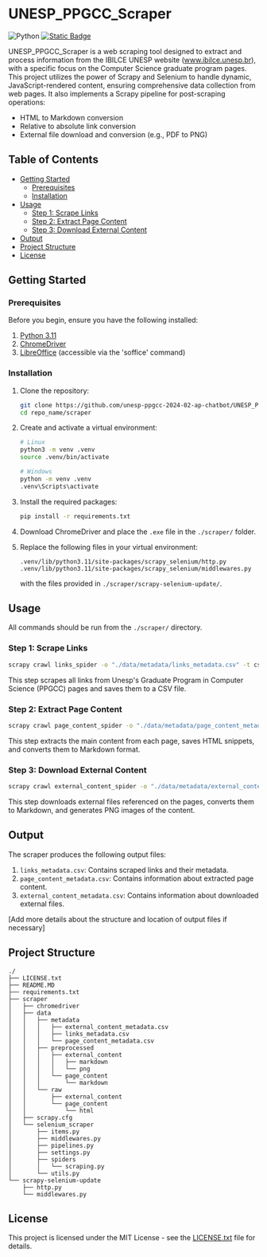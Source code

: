 # UNESP_PPGCC_Scraper

![Python](https://img.shields.io/badge/python-3670A0?style=for-the-badge&logo=python&logoColor=ffdd54)
[![Static Badge](https://img.shields.io/badge/License-MIT-green)](LICENSE.txt)

UNESP_PPGCC_Scraper is a web scraping tool designed to extract and process information from the IBILCE UNESP website (www.ibilce.unesp.br), with a specific focus on the Computer Science graduate program pages. This project utilizes the power of Scrapy and Selenium to handle dynamic, JavaScript-rendered content, ensuring comprehensive data collection from web pages. It also implements a Scrapy pipeline for post-scraping operations:

- HTML to Markdown conversion
- Relative to absolute link conversion
- External file download and conversion (e.g., PDF to PNG)


## Table of Contents
- [Getting Started](#getting-started)
  - [Prerequisites](#prerequisites)
  - [Installation](#installation)
- [Usage](#usage)
  - [Step 1: Scrape Links](#step-1-scrape-links)
  - [Step 2: Extract Page Content](#step-2-extract-page-content)
  - [Step 3: Download External Content](#step-3-download-external-content)
- [Output](#output)
- [Project Structure](#project-structure)
- [License](#license)

## Getting Started

### Prerequisites

Before you begin, ensure you have the following installed:
1. [Python 3.11](https://www.python.org/downloads/release/python-3110/)
2. [ChromeDriver](https://developer.chrome.com/docs/chromedriver/downloads/version-selection)
3. [LibreOffice](https://pt-br.libreoffice.org/) (accessible via the 'soffice' command)

### Installation

1. Clone the repository:
   ```bash
   git clone https://github.com/unesp-ppgcc-2024-02-ap-chatbot/UNESP_PPGCC_Scraper.git
   cd repo_name/scraper
   ```

2. Create and activate a virtual environment:
   ```bash
   # Linux
   python3 -m venv .venv
   source .venv/bin/activate

   # Windows
   python -m venv .venv
   .venv\Scripts\activate
   ```

3. Install the required packages:
   ```bash
   pip install -r requirements.txt
   ```

4. Download ChromeDriver and place the `.exe` file in the `./scraper/` folder.

5. Replace the following files in your virtual environment:
   ```
   .venv/lib/python3.11/site-packages/scrapy_selenium/http.py
   .venv/lib/python3.11/site-packages/scrapy_selenium/middlewares.py
   ```
   with the files provided in `./scraper/scrapy-selenium-update/`.

## Usage

All commands should be run from the `./scraper/` directory.

### Step 1: Scrape Links

```bash
scrapy crawl links_spider -o "./data/metadata/links_metadata.csv" -t csv
```

This step scrapes all links from Unesp's Graduate Program in Computer Science (PPGCC) pages and saves them to a CSV file.

### Step 2: Extract Page Content

```bash
scrapy crawl page_content_spider -o "./data/metadata/page_content_metadata.csv" -t csv
```

This step extracts the main content from each page, saves HTML snippets, and converts them to Markdown format.

### Step 3: Download External Content

```bash
scrapy crawl external_content_spider -o "./data/metadata/external_content_metadata.csv" -t csv
```

This step downloads external files referenced on the pages, converts them to Markdown, and generates PNG images of the content.

## Output

The scraper produces the following output files:

1. `links_metadata.csv`: Contains scraped links and their metadata.
2. `page_content_metadata.csv`: Contains information about extracted page content.
3. `external_content_metadata.csv`: Contains information about downloaded external files.

[Add more details about the structure and location of output files if necessary]

## Project Structure
```project
./
├── LICENSE.txt
├── README.MD
├── requirements.txt
├── scraper
│   ├── chromedriver
│   ├── data
│   │   ├── metadata
│   │   │   ├── external_content_metadata.csv
│   │   │   ├── links_metadata.csv
│   │   │   └── page_content_metadata.csv
│   │   ├── preprocessed
│   │   │   ├── external_content
│   │   │   │   ├── markdown
│   │   │   │   └── png
│   │   │   └── page_content
│   │   │       └── markdown
│   │   └── raw
│   │       ├── external_content
│   │       └── page_content
│   │           └── html
│   ├── scrapy.cfg
│   └── selenium_scraper
│       ├── items.py
│       ├── middlewares.py
│       ├── pipelines.py
│       ├── settings.py
│       ├── spiders
│       │   └── scraping.py
│       └── utils.py
└── scrapy-selenium-update
    ├── http.py
    └── middlewares.py
```

## License

This project is licensed under the MIT License - see the [LICENSE.txt](LICENSE.txt) file for details.
